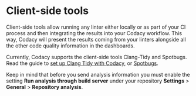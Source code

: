# Client-side tools

Client-side tools allow running any linter either locally or as part of your CI process and then integrating the results into your Codacy workflow. This way, Codacy will present the results coming from your linters alongside all the other code quality information in the dashboards.

Currently, Codacy supports the client-side tools Clang-Tidy and Spotbugs. Read the guide to [set up Clang Tidy with Codacy](https://github.com/codacy/codacy-clang-tidy#usage), or [Spotbugs](/hc/en-us/articles/360023916013-Run-SpotBugs).

Keep in mind that before you send analysis information you must enable the setting **Run analysis through build server** under your repository **Settings** > **General** > **Repository analysis**.
